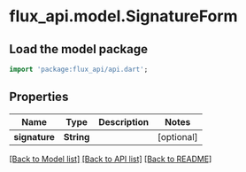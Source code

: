 # flux_api.model.SignatureForm

## Load the model package
```dart
import 'package:flux_api/api.dart';
```

## Properties
Name | Type | Description | Notes
------------ | ------------- | ------------- | -------------
**signature** | **String** |  | [optional] 

[[Back to Model list]](../README.md#documentation-for-models) [[Back to API list]](../README.md#documentation-for-api-endpoints) [[Back to README]](../README.md)



